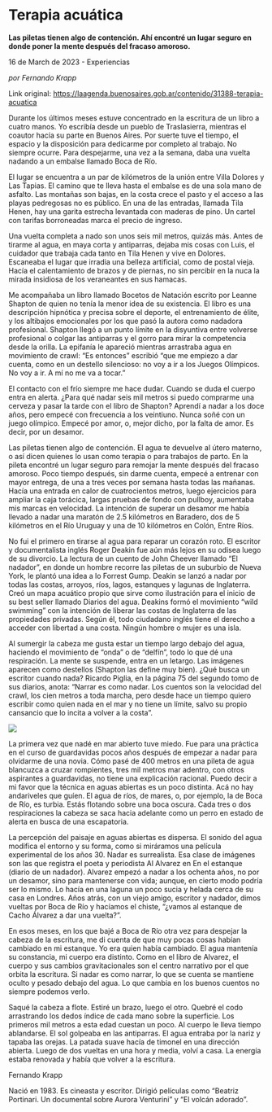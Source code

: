 # Terapia acuática

**Las piletas tienen algo de contención. Ahí encontré un lugar seguro en donde poner la mente después del fracaso amoroso.**

16 de March de 2023 - Experiencias

_por Fernando Krapp_

Link original: https://laagenda.buenosaires.gob.ar/contenido/31388-terapia-acuatica



Durante los últimos meses estuve concentrado en la escritura de un libro a cuatro manos. Yo escribía desde un pueblo de Traslasierra, mientras el coautor hacía su parte en Buenos Aires. Por suerte tuve el tiempo, el espacio y la disposición para dedicarme por completo al trabajo. No siempre ocurre. Para despejarme, una vez a la semana, daba una vuelta nadando a un embalse llamado Boca de Río.




El lugar se encuentra a un par de kilómetros de la unión entre Villa Dolores y Las Tapias. El camino que te lleva hasta el embalse es de una sola mano de asfalto. Las montañas son bajas, en la costa crece el pasto y el acceso a las playas pedregosas no es público. En una de las entradas, llamada Tila Henen, hay una garita estrecha levantada con maderas de pino. Un cartel con tarifas borroneadas marca el precio de ingreso.




Una vuelta completa a nado son unos seis mil metros, quizás más. Antes de tirarme al agua, en maya corta y antiparras, dejaba mis cosas con Luis, el cuidador que trabaja cada tanto en Tila Henen y vive en Dolores. Escaneaba el lugar que irradia una belleza artificial, como de postal vieja. Hacía el calentamiento de brazos y de piernas, no sin percibir en la nuca la mirada insidiosa de los veraneantes en sus hamacas.




Me acompañaba un libro llamado Bocetos de Natación escrito por Leanne Shapton de quien no tenía la menor idea de su existencia. El libro es una descripción hipnótica y precisa sobre el deporte, el entrenamiento de élite, y los altibajos emocionales por los que pasó la autora como nadadora profesional. Shapton llegó a un punto límite en la disyuntiva entre volverse profesional o colgar las antiparras y el gorro para mirar la competencia desde la orilla. La epifanía le apareció mientras arrastraba agua en movimiento de crawl: “Es entonces” escribió “que me empiezo a dar cuenta, como en un destello silencioso: no voy a ir a los Juegos Olímpicos. No voy a ir. A mí no me va a tocar.”




El contacto con el frío siempre me hace dudar. Cuando se duda el cuerpo entra en alerta. ¿Para qué nadar seis mil metros si puedo comprarme una cerveza y pasar la tarde con el libro de Shapton? Aprendí a nadar a los doce años, pero empecé con frecuencia a los veintiuno. Nunca soñé con un juego olímpico. Empecé por amor, o, mejor dicho, por la falta de amor. Es decir, por un desamor.




Las piletas tienen algo de contención. El agua te devuelve al útero materno, o así dicen quienes lo usan como terapia o para trabajos de parto. En la pileta encontré un lugar seguro para remojar la mente después del fracaso amoroso. Poco tiempo después, sin darme cuenta, empecé a entrenar con mayor entrega, de una a tres veces por semana hasta todas las mañanas. Hacía una entrada en calor de cuatrocientos metros, luego ejercicios para ampliar la caja torácica, largas pruebas de fondo con pullboy, aumentaba mis marcas en velocidad. La intención de superar un desamor me había llevado a nadar una maratón de 2.5 kilómetros en Baradero, dos de 5 kilómetros en el Río Uruguay y una de 10 kilómetros en Colón, Entre Ríos.




No fui el primero en tirarse al agua para reparar un corazón roto. El escritor y documentalista inglés Roger Deakin fue aún más lejos en su odisea luego de su divorcio. La lectura de un cuento de John Cheever llamado “El nadador”, en donde un hombre recorre las piletas de un suburbio de Nueva York, le plantó una idea a lo Forrest Gump. Deakin se lanzó a nadar por todas las costas, arroyos, ríos, lagos, estanques y lagunas de Inglaterra. Creó un mapa acuático propio que sirve como ilustración para el inicio de su best seller llamado Diarios del agua. Deakins formó el movimiento “wild swimming” con la intención de liberar las costas de Inglaterra de las propiedades privadas. Según él, todo ciudadano inglés tiene el derecho a acceder con libertad a una costa. Ningún hombre o mujer es una isla.




Al sumergir la cabeza me gusta estar un tiempo largo debajo del agua, haciendo el movimiento de “onda” o de “delfín”, todo lo que dé una respiración. La mente se suspende, entra en un letargo. Las imágenes aparecen como destellos (Shapton las define muy bien). ¿Qué busca un escritor cuando nada? Ricardo Piglia, en la página 75 del segundo tomo de sus diarios, anota: “Narrar es como nadar. Los cuentos son la velocidad del crawl, los cien metros a toda marcha, pero desde hace un tiempo quiero escribir como quien nada en el mar y no tiene un límite, salvo su propio cansancio que lo incita a volver a la costa”.




![](https://cdn.feater.me/files/images/993709/3dc3164d-9faa-46e2-ac13-365b64f92741.jpg)




La primera vez que nadé en mar abierto tuve miedo. Fue para una práctica en el curso de guardavidas pocos años después de empezar a nadar para olvidarme de una novia. Cómo pasé de 400 metros en una pileta de agua blancuzca a cruzar rompientes, tres mil metros mar adentro, con otros aspirantes a guardavidas, no tiene una explicación racional. Puedo decir a mi favor que la técnica en aguas abiertas es un poco distinta. Acá no hay andariveles que guíen. El agua de ríos, de mares, o, por ejemplo, la de Boca de Río, es turbia. Estás flotando sobre una boca oscura. Cada tres o dos respiraciones la cabeza se saca hacia adelante como un perro en estado de alerta en busca de una escapatoria.




La percepción del paisaje en aguas abiertas es dispersa. El sonido del agua modifica el entorno y su forma, como si miráramos una película experimental de los años 30. Nadar es surrealista. Esa clase de imágenes son las que registra el poeta y periodista Al Alvarez en En el estanque (diario de un nadador). Alvarez empezó a nadar a los ochenta años, no por un desamor, sino para mantenerse con vida; aunque, en cierto modo podría ser lo mismo. Lo hacía en una laguna un poco sucia y helada cerca de su casa en Londres. Años atrás, con un viejo amigo, escritor y nadador, dimos vueltas por Boca de Río y hacíamos el chiste, “¿vamos al estanque de Cacho Álvarez a dar una vuelta?”.




En esos meses, en los que bajé a Boca de Río otra vez para despejar la cabeza de la escritura, me di cuenta de que muy pocas cosas habían cambiado en mi estanque. Yo era quien había cambiado. El agua mantenía su constancia, mi cuerpo era distinto. Como en el libro de Alvarez, el cuerpo y sus cambios gravitacionales son el centro narrativo por el que orbita la escritura. Si nadar es como narrar, lo que se cuenta se mantiene oculto y pesado debajo del agua. Lo que cambia en los buenos cuentos no siempre podemos verlo.




Saqué la cabeza a flote. Estiré un brazo, luego el otro. Quebré el codo arrastrando los dedos índice de cada mano sobre la superficie. Los primeros mil metros a esta edad cuestan un poco. Al cuerpo le lleva tiempo ablandarse. El sol golpeaba en las antiparras. El agua entraba por la nariz y tapaba las orejas. La patada suave hacía de timonel en una dirección abierta. Luego de dos vueltas en una hora y media, volví a casa. La energía estaba renovada y había que volver a la escritura.




Fernando Krapp




Nació en 1983. Es cineasta y escritor. Dirigió películas como “Beatriz Portinari. Un documental sobre Aurora Venturini” y “El volcán adorado”.



